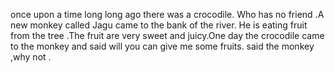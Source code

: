 once upon a time long long ago there was a crocodile. Who has no friend .A new monkey called Jagu came to the bank of the river.
He is eating fruit from the tree .The fruit are very sweet and juicy.One day the crocodile came to the monkey and said will you can give me some fruits. said the monkey ,why not .